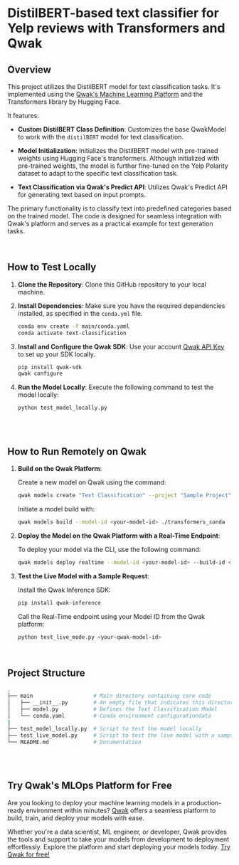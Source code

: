 
# DistilBERT-based text classifier for Yelp reviews with Transformers and Qwak

## Overview

This project utilizes the DistilBERT model for text classification tasks. It's implemented using the [Qwak's Machine Learning Platform](https://www.qwak.com/) and the Transformers library by Hugging Face.

It features:

- **Custom DistilBERT Class Definition**: Customizes the base QwakModel to work with the `distilBERT` model for text classification.
  
- **Model Initialization**: Initializes the DistilBERT model with pre-trained weights using Hugging Face's transformers. Although initialized with pre-trained weights, the model is further fine-tuned on the Yelp Polarity dataset to adapt to the specific text classification task.

- **Text Classification via Qwak's Predict API**: Utilizes Qwak's Predict API for generating text based on input prompts.

The primary functionality is to classify text into predefined categories based on the trained model. The code is designed for seamless integration with Qwak's platform and serves as a practical example for text generation tasks.



<br>

## How to Test Locally


1. **Clone the Repository**: Clone this GitHub repository to your local machine.

2. **Install Dependencies**: Make sure you have the required dependencies installed, as specified in the `conda.yml` file.

    ```bash
    conda env create -f main/conda.yaml
    conda activate text-classification
    ```

3. **Install and Configure the Qwak SDK**: Use your account [Qwak API Key](https://docs.qwak.com/docs/getting-started#configuring-qwak-sdk) to set up your SDK locally.

    ```bash
    pip install qwak-sdk
    qwak configure
    ```

5. **Run the Model Locally**: Execute the following command to test the model locally:

   ```bash
   python test_model_locally.py
   ```

<br>

<br>

## How to Run Remotely on Qwak

1. **Build on the Qwak Platform**:

    Create a new model on Qwak using the command:

    ```bash
    qwak models create "Text Classification" --project "Sample Project"
    ```


    Initiate a model build with:

    ```bash
    qwak models build --model-id <your-model-id> ./transformers_conda
    ```


2. **Deploy the Model on the Qwak Platform with a Real-Time Endpoint**:

    To deploy your model via the CLI, use the following command:

    ```bash
    qwak models deploy realtime --model-id <your-model-id> --build-id <your-build-id>
    ```

3. **Test the Live Model with a Sample Request**:

    Install the Qwak Inference SDK:

    ```bash
    pip install qwak-inference
    ```

    Call the Real-Time endpoint using your Model ID from the Qwak platform:

    ```bash
    python test_live_mode.py <your-qwak-model-id>
    ```

<br>


## Project Structure

```bash
.
├── main                   # Main directory containing core code
│   ├── __init__.py        # An empty file that indicates this directory is a Python package
│   ├── model.py           # Defines the Text Classification Model
│   └── conda.yaml         # Conda environment configurationdata
|
├── test_model_locally.py  # Script to test the model locally
├── test_live_model.py     # Script to test the live model with a sample REST request
└── README.md              # Documentation
```


<br>
<br>

## Try Qwak's MLOps Platform for Free

Are you looking to deploy your machine learning models in a production-ready environment within minutes? [Qwak](https://www.qwak.com/) offers a seamless platform to build, train, and deploy your models with ease.

Whether you're a data scientist, ML engineer, or developer, Qwak provides the tools and support to take your models from development to deployment effortlessly. Explore the platform and start deploying your models today. [Try Qwak for free!](https://www.qwak.com/)
